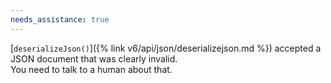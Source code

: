 ```yaml
---
needs_assistance: true
---
```


[`deserializeJson()`]({% link v6/api/json/deserializejson.md %}) accepted a JSON document that was clearly invalid.  
You need to talk to a human about that.
